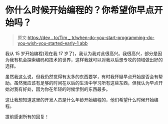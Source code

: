 # 你什么时候开始编程的？你希望你早点开始吗？

> 原文:[https://dev . to/Tim _ tr/when-do-you-start-programming-do-you-wish-you-started-early-1 abb](https://dev.to/tim_tr/when-did-you-start-programming-do-you-wish-you-started-earlier-1abb)

我从 15 岁开始编程(现在我 17 岁了)，我认为我对此很高兴。我很高兴，部分是因为我有机会探索编码和技术的世界，这样我就可以对我以后想专攻的领域做出好的选择。

虽然我这么说，但我仍然觉得有太多的东西要学，有时我怀疑早点开始是否会有帮助。虽然我应该有足够的时间在以后的生活中学习所有这些东西，但我认为早点开始对我有好处，因为你在年轻的时候学到的东西最多。

这让我想知道这里的开发人员是什么年龄开始编程的，他们希望什么时候开始编程。

提前感谢所有的回复！